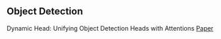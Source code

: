 
## Object Detection

Dynamic Head: Unifying Object Detection Heads with Attentions [Paper](https://arxiv.org/pdf/2106.08322)
 